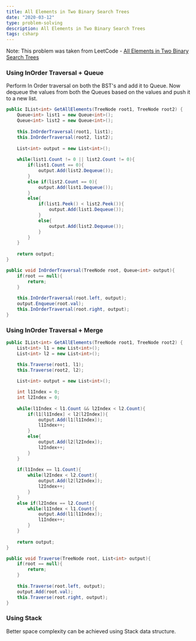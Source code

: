```yaml
---
title: All Elements in Two Binary Search Trees
date: "2020-03-12"
type: problem-solving
description: All Elements in Two Binary Search Trees
tags: csharp
---
```


Note: This problem was taken from LeetCode - [All Elements in Two Binary Search Trees](https://leetcode.com/problems/all-elements-in-two-binary-search-trees/)

### Using InOrder Traversal + Queue

Perform In Order traversal on both the BST's and add it to Queue. Now dequeue the values from both the Queues based on the values and push it to a new list.

```csharp
public IList<int> GetAllElements(TreeNode root1, TreeNode root2) {
    Queue<int> list1 = new Queue<int>();
    Queue<int> list2 = new Queue<int>();
    
    this.InOrderTraversal(root1, list1);
    this.InOrderTraversal(root2, list2);
    
    List<int> output = new List<int>();
    
    while(list1.Count != 0 || list2.Count != 0){
        if(list1.Count == 0){
            output.Add(list2.Dequeue());
        }
        else if(list2.Count == 0){
            output.Add(list1.Dequeue());
        }
        else{
            if(list1.Peek() < list2.Peek()){
                output.Add(list1.Dequeue());
            }
            else{
                output.Add(list2.Dequeue());
            }
        }
    }
    
    return output;
}

public void InOrderTraversal(TreeNode root, Queue<int> output){
    if(root == null){
        return;
    }
    
    this.InOrderTraversal(root.left, output);
    output.Enqueue(root.val);
    this.InOrderTraversal(root.right, output);
}
```

### Using InOrder Traversal + Merge

```csharp
public IList<int> GetAllElements(TreeNode root1, TreeNode root2) {
	List<int> l1 = new List<int>();
	List<int> l2 = new List<int>();

	this.Traverse(root1, l1);
	this.Traverse(root2, l2);
	
	List<int> output = new List<int>();

	int l1Index = 0;
	int l2Index = 0;
	
	while(l1Index < l1.Count && l2Index < l2.Count){
		if(l1[l1Index] < l2[l2Index]){
			output.Add(l1[l1Index]);
			l1Index++;
		}
		else{
			output.Add(l2[l2Index]);
			l2Index++;
		}
	}
	
	if(l1Index == l1.Count){
		while(l2Index < l2.Count){
			output.Add(l2[l2Index]);
			l2Index++;
		}
	}
	else if(l2Index == l2.Count){
		while(l1Index < l1.Count){
			output.Add(l1[l1Index]);
			l1Index++;
		}
	}
	
	return output;
}

public void Traverse(TreeNode root, List<int> output){
	if(root == null){
		return;
	}
	
	this.Traverse(root.left, output);
	output.Add(root.val);
	this.Traverse(root.right, output);
}
```

### Using Stack

Better space complexity can be achieved using Stack data structure.
